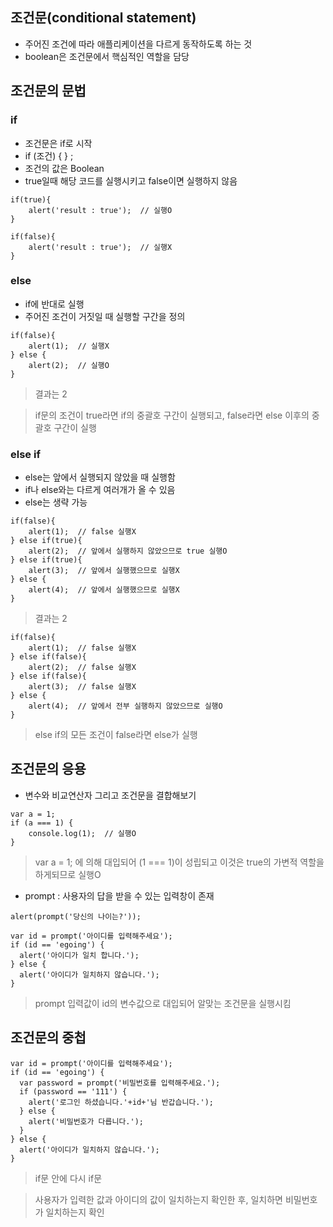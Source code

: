## 조건문(conditional statement)
- 주어진 조건에 따라 애플리케이션을 다르게 동작하도록 하는 것
- boolean은 조건문에서 핵심적인 역할을 담당

## 조건문의 문법
### if
- 조건문은 if로 시작
- if (조건) { } ;
- 조건의 값은 Boolean
- true일때 해당 코드를 실행시키고 false이면 실행하지 않음
```
if(true){
    alert('result : true');  // 실행O
}

if(false){
    alert('result : true');  // 실행X
}
```

### else
- if에 반대로 실행
- 주어진 조건이 거짓일 때 실행할 구간을 정의
```
if(false){
    alert(1);  // 실행X
} else {
    alert(2);  // 실행O
}
```
> 결과는 2

> if문의 조건이 true라면 if의 중괄호 구간이 실행되고, false라면 else 이후의 중괄호 구간이 실행


### else if
- else는 앞에서 실행되지 않았을 때 실행함
- if나 else와는 다르게 여러개가 올 수 있음
- else는 생략 가능
```
if(false){
    alert(1);  // false 실행X
} else if(true){
    alert(2);  // 앞에서 실행하지 않았으므로 true 실행O
} else if(true){
    alert(3);  // 앞에서 실행했으므로 실행X
} else {
    alert(4);  // 앞에서 실행했으므로 실행X
}
```
> 결과는 2

```
if(false){
    alert(1);  // false 실행X
} else if(false){
    alert(2);  // false 실행X
} else if(false){
    alert(3);  // false 실행X
} else {
    alert(4);  // 앞에서 전부 실행하지 않았으므로 실행O
}
```
>  else if의 모든 조건이 false라면 else가 실행


## 조건문의 응용
-  변수와 비교연산자 그리고 조건문을 결합해보기

```
var a = 1;
if (a === 1) {
	console.log(1);  // 실행O
}
```
> var a = 1; 에 의해 대입되어 (1 === 1)이 성립되고 이것은 true의 가변적 역할을 하게되므로 실행O


- prompt : 사용자의 답을 받을 수 있는 입력창이 존재
```
alert(prompt('당신의 나이는?'));
```
```
var id = prompt('아이디를 입력해주세요');
if (id == 'egoing') {		
  alert('아이디가 일치 합니다.');
} else {
  alert('아이디가 일치하지 않습니다.');
}
```
> prompt 입력값이 id의 변수값으로 대입되어 알맞는 조건문을 실행시킴


## 조건문의 중첩
```
var id = prompt('아이디를 입력해주세요');
if (id == 'egoing') {
  var password = prompt('비밀번호를 입력해주세요.');
  if (password == '111') {
    alert('로그인 하셨습니다.'+id+'님 반갑습니다.');
  } else {
    alert('비밀번호가 다릅니다.');
  }		
} else {
  alert('아이디가 일치하지 않습니다.');
}
```
> if문 안에 다시 if문

> 사용자가 입력한 값과 아이디의 값이 일치하는지 확인한 후, 일치하면 비밀번호가 일치하는지 확인
